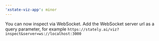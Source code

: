 ```yaml
---
'xstate-viz-app': minor
---
```


You can now inspect via WebSocket. Add the WebSocket server url as a query parameter, for example `https://stately.ai/viz?inspect&server=ws://localhost:3000`
